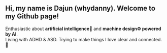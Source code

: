 ## Hi, my name is Dajun (whydanny). Welcome to my Github page!

Enthusiastic about <strong>artificial intelligence🤖</strong> and <strong>machine design⚙️ powered by AI</strong>. 
<br>
Living with ADHD & ASD. Trying to make things I love clear and connected. 🐋

